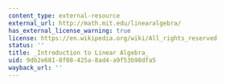 ```yaml
---
content_type: external-resource
external_url: http://math.mit.edu/linearalgebra/
has_external_license_warning: true
license: https://en.wikipedia.org/wiki/All_rights_reserved
status: ''
title: _Introduction to Linear Algebra_
uid: 9db2e681-8f08-425a-8ad4-a9f53b98dfa5
wayback_url: ''
---
```

